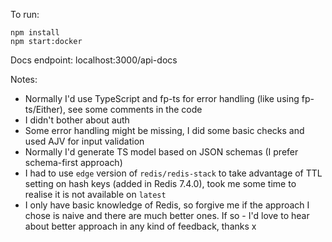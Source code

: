 To run:
```
npm install
npm start:docker
```

Docs endpoint: localhost:3000/api-docs

Notes:
- Normally I'd use TypeScript and fp-ts for error handling (like using fp-ts/Either), see some comments in the code
- I didn't bother about auth
- Some error handling might be missing, I did some basic checks and used AJV for input validation
- Normally I'd generate TS model based on JSON schemas (I prefer schema-first approach)
- I had to use `edge` version of `redis/redis-stack` to take advantage of TTL setting on hash keys (added in Redis 7.4.0), took me some time to realise it is not available on `latest`
- I only have basic knowledge of Redis, so forgive me if the approach I chose is naive and there are much better ones. If so - I'd love to hear about better approach in any kind of feedback, thanks x
